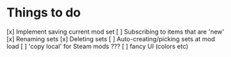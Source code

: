 # Things to do

[x] Implement saving current mod set
[ ] Subscribing to items that are 'new'
[x] Renaming sets
[x] Deleting sets
[ ] Auto-creating/picking sets at mod load
[ ] 'copy local' for Steam mods ???
[ ] fancy UI (colors etc)
